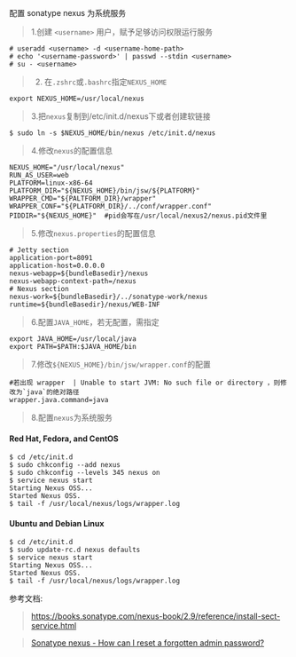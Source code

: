 配置 sonatype nexus 为系统服务

>1.创建 `<username>` 用户，赋予足够访问权限运行服务

```
# useradd <username> -d <username-home-path>
# echo '<username-password>' | passwd --stdin <username>
# su - <username>
```


>2. 在`.zshrc`或`.bashrc`指定`NEXUS_HOME`

```
export NEXUS_HOME=/usr/local/nexus
```

>3.把`nexus`复制到/etc/init.d/nexus下或者创建软链接

```
$ sudo ln -s $NEXUS_HOME/bin/nexus /etc/init.d/nexus
```

>4.修改`nexus`的配置信息

```
NEXUS_HOME="/usr/local/nexus"  
RUN_AS_USER=web  
PLATFORM=linux-x86-64  
PLATFORM_DIR="${NEXUS_HOME}/bin/jsw/${PLATFORM}"  
WRAPPER_CMD="${PALTFORM_DIR}/wrapper"  
WRAPPER_CONF="${PLATFORM_DIR}/../conf/wrapper.conf"  
PIDDIR="${NEXUS_HOME}"  #pid会写在/usr/local/nexus2/nexus.pid文件里  
```

>5.修改`nexus.properties`的配置信息

```
# Jetty section
application-port=8091                             
application-host=0.0.0.0
nexus-webapp=${bundleBasedir}/nexus
nexus-webapp-context-path=/nexus
# Nexus section
nexus-work=${bundleBasedir}/../sonatype-work/nexus
runtime=${bundleBasedir}/nexus/WEB-INF
```

>6.配置`JAVA_HOME`，若无配置，需指定

```
export JAVA_HOME=/usr/local/java
export PATH=$PATH:$JAVA_HOME/bin
```


>7.修改`${NEXUS_HOME}/bin/jsw/wrapper.conf`的配置

```
#若出现 wrapper  | Unable to start JVM: No such file or directory ，则修改为`java`的绝对路径
wrapper.java.command=java 
```

>8.配置`nexus`为系统服务

#### Red Hat, Fedora, and CentOS

```
$ cd /etc/init.d
$ sudo chkconfig --add nexus
$ sudo chkconfig --levels 345 nexus on
$ service nexus start
Starting Nexus OSS...
Started Nexus OSS.
$ tail -f /usr/local/nexus/logs/wrapper.log
```

#### Ubuntu and Debian Linux

```
$ cd /etc/init.d
$ sudo update-rc.d nexus defaults
$ service nexus start
Starting Nexus OSS...
Started Nexus OSS.
$ tail -f /usr/local/nexus/logs/wrapper.log

```

参考文档:

>https://books.sonatype.com/nexus-book/2.9/reference/install-sect-service.html

>[Sonatype nexus - How can I reset a forgotten admin password?](https://support.sonatype.com/hc/en-us/articles/213465508-How-can-I-reset-a-forgotten-admin-password-#post_33718407)


